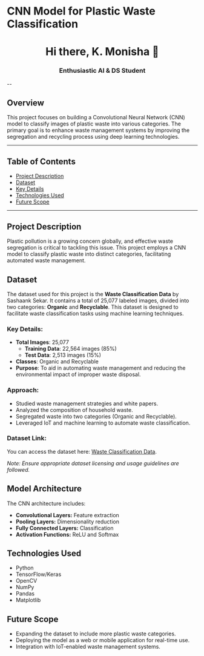 # CNN Model for Plastic Waste Classification

<h1 align="center">Hi there, K. Monisha 👋</h1>
<h3 align="center">Enthusiastic AI & DS Student</h3>

--

## Overview  
This project focuses on building a Convolutional Neural Network (CNN) model to classify images of plastic waste into various categories. The primary goal is to enhance waste management systems by improving the segregation and recycling process using deep learning technologies.  

---

## Table of Contents  
- [Project Description](#project-description)  
- [Dataset](#dataset)   
- [Key Details](#Key-details)
- [Technologies Used](#technologies-used)  
- [Future Scope](#future-scope)    

---

## Project Description  
Plastic pollution is a growing concern globally, and effective waste segregation is critical to tackling this issue. This project employs a CNN model to classify plastic waste into distinct categories, facilitating automated waste management.  

## Dataset  
The dataset used for this project is the **Waste Classification Data** by Sashaank Sekar. It contains a total of 25,077 labeled images, divided into two categories: **Organic** and **Recyclable**. This dataset is designed to facilitate waste classification tasks using machine learning techniques.  


### Key Details:
- **Total Images**: 25,077  
  - **Training Data**: 22,564 images (85%)  
  - **Test Data**: 2,513 images (15%)  
- **Classes**: Organic and Recyclable  
- **Purpose**: To aid in automating waste management and reducing the environmental impact of improper waste disposal.
  
### Approach:  
- Studied waste management strategies and white papers.  
- Analyzed the composition of household waste.  
- Segregated waste into two categories (Organic and Recyclable).  
- Leveraged IoT and machine learning to automate waste classification.  

### Dataset Link:  
You can access the dataset here: [Waste Classification Data](https://www.kaggle.com/datasets/techsash/waste-classification-data).  

*Note: Ensure appropriate dataset licensing and usage guidelines are followed.*  


## Model Architecture  
The CNN architecture includes:  
- **Convolutional Layers:** Feature extraction  
- **Pooling Layers:** Dimensionality reduction  
- **Fully Connected Layers:** Classification  
- **Activation Functions:** ReLU and Softmax  
 
## Technologies Used  
- Python  
- TensorFlow/Keras  
- OpenCV  
- NumPy  
- Pandas  
- Matplotlib  

## Future Scope  
- Expanding the dataset to include more plastic waste categories.  
- Deploying the model as a web or mobile application for real-time use.  
- Integration with IoT-enabled waste management systems.  
